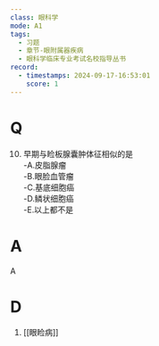 ```yaml
---
class: 眼科学
mode: A1
tags:
  - 习题
  - 章节-眼附属器疾病
  - 眼科学临床专业考试名校指导丛书
record:
  - timestamps: 2024-09-17-16:53:01
    score: 1
---
```


# Q
10. 早期与睑板腺囊肿体征相似的是  
-A.皮脂腺瘤  
-B.眼脸血管瘤  
-C.基底细胞癌  
-D.鳞状细胞癌  
-E.以上都不是
# A
A
# D
1. [[眼睑病]]
